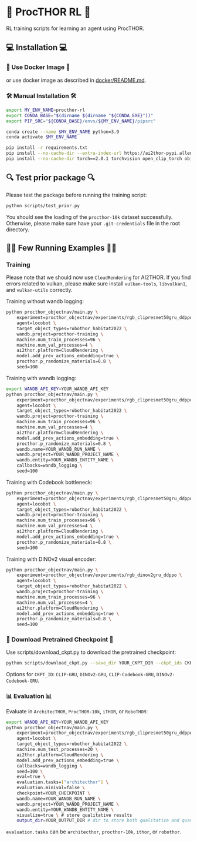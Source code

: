 # 🚀 ProcTHOR RL 🚀

RL training scripts for learning an agent using ProcTHOR.

## 💻 Installation 💻

### 🐳 Use Docker Image 🐳
or use docker image as described in [docker/README.md](docker/README.md).

### 🛠️ Manual Installation 🛠️
```bash
export MY_ENV_NAME=procthor-rl
export CONDA_BASE="$(dirname $(dirname "${CONDA_EXE}"))"
export PIP_SRC="${CONDA_BASE}/envs/${MY_ENV_NAME}/pipsrc"

conda create --name $MY_ENV_NAME python=3.9
conda activate $MY_ENV_NAME

pip install -r requirements.txt
pip install --no-cache-dir --extra-index-url https://ai2thor-pypi.allenai.org ai2thor==0+ca10d107fb46cb051dba99af484181fda9947a28
pip install --no-cache-dir torch==2.0.1 torchvision open_clip_torch objaverse objathor
```

## 🔍 Test prior package 🔍
Please test the package before running the training script:
```bash
python scripts/test_prior.py
```
You should see the loading of the `procthor-10k` dataset successfully.
Otherwise, please make sure have your `.git-credentials` file in the root directory.

## 🏃‍♂️ Few Running Examples 🏃‍♂️

### Training
Please note that we should now use `CloudRendering` for AI2THOR.
If you find errors related to vulkan, please make sure install `vulkan-tools`, `libvulkan1`, and `vulkan-utils` correctly.️

Training without wandb logging:
```bash
python procthor_objectnav/main.py \
    experiment=procthor_objectnav/experiments/rgb_clipresnet50gru_ddppo \
    agent=locobot \
    target_object_types=robothor_habitat2022 \
    wandb.project=procthor-training \
    machine.num_train_processes=96 \
    machine.num_val_processes=4 \
    ai2thor.platform=CloudRendering \
    model.add_prev_actions_embedding=true \
    procthor.p_randomize_materials=0.8 \
    seed=100
```

Training with wandb logging:
```bash
export WANDB_API_KEY=YOUR_WANDB_API_KEY
python procthor_objectnav/main.py \
    experiment=procthor_objectnav/experiments/rgb_clipresnet50gru_ddppo \
    agent=locobot \
    target_object_types=robothor_habitat2022 \
    wandb.project=procthor-training \
    machine.num_train_processes=96 \
    machine.num_val_processes=4 \
    ai2thor.platform=CloudRendering \
    model.add_prev_actions_embedding=true \
    procthor.p_randomize_materials=0.8 \
    wandb.name=YOUR_WANDB_RUN_NAME \
    wandb.project=YOUR_WANDB_PROJECT_NAME \
    wandb.entity=YOUR_WANDB_ENTITY_NAME \
    callbacks=wandb_logging \
    seed=100
```

Training with Codebook bottleneck:
```bash
python procthor_objectnav/main.py \
    experiment=procthor_objectnav/experiments/rgb_clipresnet50gru_ddppo \
    agent=locobot \
    target_object_types=robothor_habitat2022 \
    wandb.project=procthor-training \
    machine.num_train_processes=96 \
    machine.num_val_processes=4 \
    ai2thor.platform=CloudRendering \
    model.add_prev_actions_embedding=true \
    procthor.p_randomize_materials=0.8 \
    seed=100
```

Training with DINOv2 visual encoder:
```bash
python procthor_objectnav/main.py \
    experiment=procthor_objectnav/experiments/rgb_dinov2gru_ddppo \
    agent=locobot \
    target_object_types=robothor_habitat2022 \
    wandb.project=procthor-training \
    machine.num_train_processes=96 \
    machine.num_val_processes=4 \
    ai2thor.platform=CloudRendering \
    model.add_prev_actions_embedding=true \
    procthor.p_randomize_materials=0.8 \
    seed=100
```

### 💾 Download Pretrained Checkpoint 💾

Use scripts/download_ckpt.py to download the pretrained checkpoint:
```bash
python scripts/download_ckpt.py --save_dir YOUR_CKPT_DIR --ckpt_ids CKPT_ID
```
Options for `CKPT_ID`: `CLIP-GRU`, `DINOv2-GRU`, `CLIP-Codebook-GRU`, `DINOv2-Codebook-GRU`.

### 📊 Evaluation 📊
Evaluate in `ArchitecTHOR`, `ProcTHOR-10k`, `iTHOR`, or `RoboTHOR`:
```bash
export WANDB_API_KEY=YOUR_WANDB_API_KEY
python procthor_objectnav/main.py \
    experiment=procthor_objectnav/experiments/rgb_clipresnet50gru_ddppo \
    agent=locobot \
    target_object_types=robothor_habitat2022 \
    machine.num_test_processes=20 \
    ai2thor.platform=CloudRendering \
    model.add_prev_actions_embedding=true \
    callbacks=wandb_logging \
    seed=100 \
    eval=true \
    evaluation.tasks=["architecthor"] \
    evaluation.minival=false \
    checkpoint=YOUR_CHECKPOINT \
    wandb.name=YOUR_WANDB_RUN_NAME \
    wandb.project=YOUR_WANDB_PROJECT_NAME \
    wandb.entity=YOUR_WANDB_ENTITY_NAME \
    visualize=true \ # store qualitative results
    output_dir=YOUR_OUTPUT_DIR # dir to store both qualitative and quantitative results
```
`evaluation.tasks` can be `architecthor`, `procthor-10k`, `ithor`, or `robothor`.
